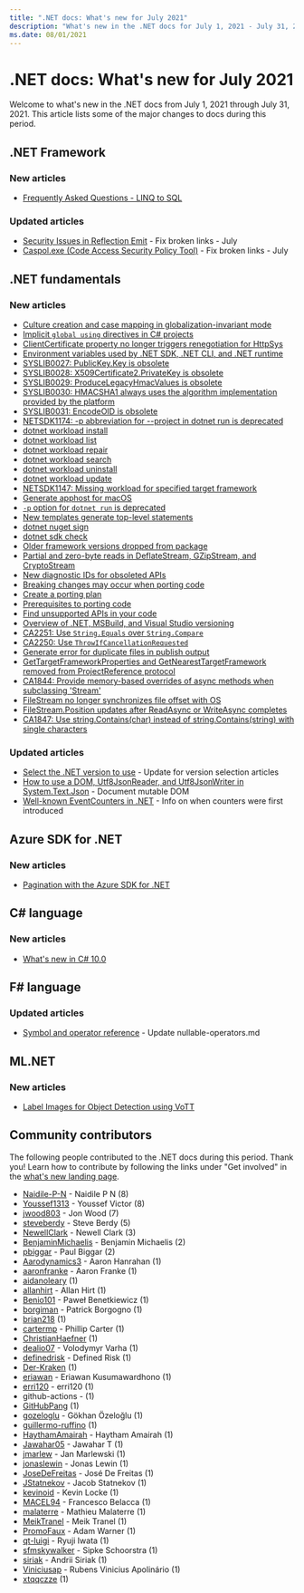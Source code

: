 ```yaml
---
title: ".NET docs: What's new for July 2021"
description: "What's new in the .NET docs for July 1, 2021 - July 31, 2021."
ms.date: 08/01/2021
---
```


# .NET docs: What's new for July 2021

Welcome to what's new in the .NET docs from July 1, 2021 through July 31, 2021. This article lists some of the major changes to docs during this period.

## .NET Framework

### New articles

- [Frequently Asked Questions - LINQ to SQL](../framework/data/adonet/sql/linq/frequently-asked-questions.yml)

### Updated articles

- [Security Issues in Reflection Emit](../framework/reflection-and-codedom/security-issues-in-reflection-emit.md) - Fix broken links - July
- [Caspol.exe (Code Access Security Policy Tool)](../framework/tools/caspol-exe-code-access-security-policy-tool.md) - Fix broken links - July

## .NET fundamentals

### New articles

- [Culture creation and case mapping in globalization-invariant mode](../core/compatibility/globalization/6.0/culture-creation-invariant-mode.md)
- [Implicit `global using` directives in C# projects](../core/compatibility/sdk/6.0/implicit-namespaces.md)
- [ClientCertificate property no longer triggers renegotiation for HttpSys](../core/compatibility/aspnet-core/6.0/clientcertificate-doesnt-trigger-renegotiation.md)
- [Environment variables used by .NET SDK, .NET CLI, and .NET runtime](../core/tools/dotnet-environment-variables.md)
- [SYSLIB0027: PublicKey.Key is obsolete](../fundamentals/syslib-diagnostics/syslib0027.md)
- [SYSLIB0028: X509Certificate2.PrivateKey is obsolete](../fundamentals/syslib-diagnostics/syslib0028.md)
- [SYSLIB0029: ProduceLegacyHmacValues is obsolete](../fundamentals/syslib-diagnostics/syslib0029.md)
- [SYSLIB0030: HMACSHA1 always uses the algorithm implementation provided by the platform](../fundamentals/syslib-diagnostics/syslib0030.md)
- [SYSLIB0031: EncodeOID is obsolete](../fundamentals/syslib-diagnostics/syslib0031.md)
- [NETSDK1174: -p abbreviation for --project in dotnet run is deprecated](../core/tools/sdk-errors/netsdk1174.md)
- [dotnet workload install](../core/tools/dotnet-workload-install.md)
- [dotnet workload list](../core/tools/dotnet-workload-list.md)
- [dotnet workload repair](../core/tools/dotnet-workload-repair.md)
- [dotnet workload search](../core/tools/dotnet-workload-search.md)
- [dotnet workload uninstall](../core/tools/dotnet-workload-uninstall.md)
- [dotnet workload update](../core/tools/dotnet-workload-update.md)
- [NETSDK1147: Missing workload for specified target framework](../core/tools/sdk-errors/netsdk1147.md)
- [Generate apphost for macOS](../core/compatibility/sdk/6.0/apphost-generated-for-macos.md)
- [`-p` option for `dotnet run` is deprecated](../core/compatibility/sdk/6.0/deprecate-p-option-dotnet-run.md)
- [New templates generate top-level statements](../core/tutorials/top-level-templates.md)
- [dotnet nuget sign](../core/tools/dotnet-nuget-sign.md)
- [dotnet sdk check](../core/tools/dotnet-sdk-check.md)
- [Older framework versions dropped from package](../core/compatibility/core-libraries/6.0/older-framework-versions-dropped.md)
- [Partial and zero-byte reads in DeflateStream, GZipStream, and CryptoStream](../core/compatibility/core-libraries/6.0/partial-byte-reads-in-streams.md)
- [New diagnostic IDs for obsoleted APIs](../core/compatibility/core-libraries/6.0/diagnostic-id-change-for-obsoletions.md)
- [Breaking changes may occur when porting code](../core/porting/breaking-changes.md)
- [Create a porting plan](../core/porting/porting-approaches.md)
- [Prerequisites to porting code](../core/porting/premigration-needed-changes.md)
- [Find unsupported APIs in your code](../core/porting/unsupported-apis.md)
- [Overview of .NET, MSBuild, and Visual Studio versioning](../core/porting/versioning-sdk-msbuild-vs.md)
- [CA2251: Use `String.Equals` over `String.Compare`](../fundamentals/code-analysis/quality-rules/ca2251.md)
- [CA2250: Use `ThrowIfCancellationRequested`](../fundamentals/code-analysis/quality-rules/ca2250.md)
- [Generate error for duplicate files in publish output](../core/compatibility/sdk/6.0/duplicate-files-in-output.md)
- [GetTargetFrameworkProperties and GetNearestTargetFramework removed from ProjectReference protocol](../core/compatibility/sdk/6.0/gettargetframeworkproperties-and-getnearesttargetframework-removed.md)
- [CA1844: Provide memory-based overrides of async methods when subclassing 'Stream'](../fundamentals/code-analysis/quality-rules/ca1844.md)
- [FileStream no longer synchronizes file offset with OS](../core/compatibility/core-libraries/6.0/filestream-doesnt-sync-offset-with-os.md)
- [FileStream.Position updates after ReadAsync or WriteAsync completes](../core/compatibility/core-libraries/6.0/filestream-position-updates-after-readasync-writeasync-completion.md)
- [CA1847: Use string.Contains(char) instead of string.Contains(string) with single characters](../fundamentals/code-analysis/quality-rules/ca1847.md)

### Updated articles

- [Select the .NET version to use](../core/versions/selection.md) - Update for version selection articles
- [How to use a DOM, Utf8JsonReader, and Utf8JsonWriter in System.Text.Json](../standard/serialization/system-text-json-use-dom-utf8jsonreader-utf8jsonwriter.md) - Document mutable DOM
- [Well-known EventCounters in .NET](../core/diagnostics/available-counters.md) - Info on when counters were first introduced

## Azure SDK for .NET

### New articles

- [Pagination with the Azure SDK for .NET](../azure/sdk/pagination.md)

## C# language

### New articles

- [What's new in C# 10.0](../csharp/whats-new/csharp-10.md)

## F# language

### Updated articles

- [Symbol and operator reference](../fsharp/language-reference/symbol-and-operator-reference/index.md) - Update nullable-operators.md

## ML.NET

### New articles

- [Label Images for Object Detection using VoTT](../machine-learning/how-to-guides/label-images-for-object-detection-using-vott.md)

## Community contributors

The following people contributed to the .NET docs during this period. Thank you! Learn how to contribute by following the links under "Get involved" in the [what's new landing page](index.yml).

- [Naidile-P-N](https://github.com/Naidile-P-N) - Naidile P N (8)
- [Youssef1313](https://github.com/Youssef1313) - Youssef Victor (8)
- [jwood803](https://github.com/jwood803) - Jon Wood (7)
- [steveberdy](https://github.com/steveberdy) - Steve Berdy (5)
- [NewellClark](https://github.com/NewellClark) - Newell Clark (3)
- [BenjaminMichaelis](https://github.com/BenjaminMichaelis) - Benjamin Michaelis (2)
- [pbiggar](https://github.com/pbiggar) - Paul Biggar (2)
- [Aarodynamics3](https://github.com/Aarodynamics3) - Aaron Hanrahan (1)
- [aaronfranke](https://github.com/aaronfranke) - Aaron Franke (1)
- [aidanoleary](https://github.com/aidanoleary) (1)
- [allanhirt](https://github.com/allanhirt) - Allan Hirt (1)
- [Benio101](https://github.com/Benio101) - Paweł Benetkiewicz (1)
- [borgiman](https://github.com/borgiman) - Patrick Borgogno (1)
- [brian218](https://github.com/brian218) (1)
- [cartermp](https://github.com/cartermp) - Phillip Carter (1)
- [ChristianHaefner](https://github.com/ChristianHaefner) (1)
- [dealio07](https://github.com/dealio07) - Volodymyr Varha (1)
- [definedrisk](https://github.com/definedrisk) - Defined Risk (1)
- [Der-Kraken](https://github.com/Der-Kraken) (1)
- [eriawan](https://github.com/eriawan) - Eriawan Kusumawardhono (1)
- [erri120](https://github.com/erri120) - erri120 (1)
- github-actions -  (1)
- [GitHubPang](https://github.com/GitHubPang) (1)
- [gozeloglu](https://github.com/gozeloglu) - Gökhan Özeloğlu (1)
- [guillermo-ruffino](https://github.com/guillermo-ruffino) (1)
- [HaythamAmairah](https://github.com/HaythamAmairah) - Haytham Amairah (1)
- [Jawahar05](https://github.com/Jawahar05) - Jawahar T (1)
- [jmarlew](https://github.com/jmarlew) - Jan Marlewski (1)
- [jonaslewin](https://github.com/jonaslewin) - Jonas Lewin (1)
- [JoseDeFreitas](https://github.com/JoseDeFreitas) - José De Freitas (1)
- [JStatnekov](https://github.com/JStatnekov) - Jacob Statnekov (1)
- [kevinoid](https://github.com/kevinoid) - Kevin Locke (1)
- [MACEL94](https://github.com/MACEL94) - Francesco Belacca (1)
- [malaterre](https://github.com/malaterre) - Mathieu Malaterre (1)
- [MeikTranel](https://github.com/MeikTranel) - Meik Tranel (1)
- [PromoFaux](https://github.com/PromoFaux) - Adam Warner (1)
- [qt-luigi](https://github.com/qt-luigi) - Ryuji Iwata (1)
- [sfmskywalker](https://github.com/sfmskywalker) - Sipke Schoorstra (1)
- [siriak](https://github.com/siriak) - Andrii Siriak (1)
- [Viniciusap](https://github.com/Viniciusap) - Rubens Vinicius Apolinário (1)
- [xtqqczze](https://github.com/xtqqczze) (1)
